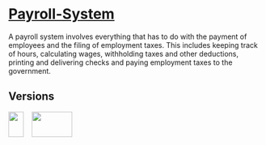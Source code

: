 # [Payroll-System](https://www.creative-tim.com/product/material-dashboard-angular2)

A payroll system involves everything that has to do with the payment of employees and the filing of ­employment taxes. This includes keeping track of hours, calculating wages, withholding taxes and other deductions, printing and delivering checks and paying employment taxes to the government.

## Versions

[<img src = "https://upload.wikimedia.org/wikipedia/en/thumb/3/30/Java_programming_language_logo.svg/1200px-Java_programming_language_logo.svg.png"  width="30" height="50">](https://www.creative-tim.com/product/material-dashboard)
&nbsp; &nbsp;[<img src = "https://seeklogo.net/wp-content/uploads/2012/03/mysql-vector1.jpg" width="80" height="50">](https://www.creative-tim.com/product/material-dashboard)
